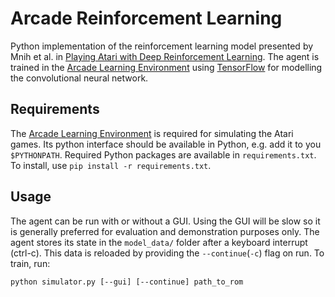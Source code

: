 Arcade Reinforcement Learning
=============================

Python implementation of the reinforcement learning model presented by Mnih et al. in [Playing Atari with Deep Reinforcement Learning](http://arxiv.org/abs/1312.5602). The agent is trained in the [Arcade Learning Environment](http://www.arcadelearningenvironment.org) using [TensorFlow](http://www.tensorflow.org/) for modelling the convolutional neural network.

## Requirements
The [Arcade Learning Environment](http://www.arcadelearningenvironment.org/downloads/) is required for simulating the Atari games. Its python interface should be available in Python, e.g. add it to you `$PYTHONPATH`.
Required Python packages are available in `requirements.txt`. To install, use `pip install -r requirements.txt`.

## Usage
The agent can be run with or without a GUI. Using the GUI will be slow so it is generally preferred for evaluation and demonstration purposes only. The agent stores its state in the `model_data/` folder after a keyboard interrupt (ctrl-c). This data is reloaded by providing the `--continue`(`-c`) flag on run.
To train, run:

	python simulator.py [--gui] [--continue] path_to_rom
